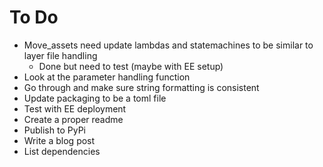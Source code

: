 # To Do
- Move_assets need update lambdas and statemachines to be similar to layer file handling
  - Done but need to test (maybe with EE setup)
- Look at the parameter handling function
- Go through and make sure string formatting is consistent
- Update packaging to be a toml file 
- Test with EE deployment
- Create a proper readme
- Publish to PyPi
- Write a blog post
- List dependencies
